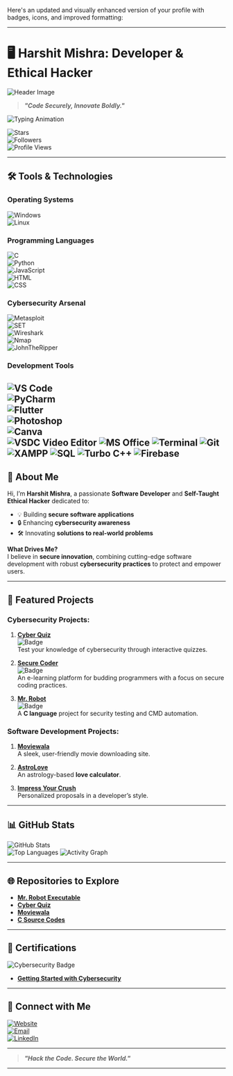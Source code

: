 Here's an updated and visually enhanced version of your profile with badges, icons, and improved formatting:  

---

# 🖥️ **Harshit Mishra: Developer & Ethical Hacker**  

![Header Image](https://github.com/mishra9759harshit/githost/blob/main/images%20(4).jpeg?raw=true)  

> **_"Code Securely, Innovate Boldly."_**  

![Typing Animation](https://readme-typing-svg.herokuapp.com?color=00FF00&lines=Software+Developer+%26+Ethical+Hacker;Creating+Secure+and+Innovative+Solutions;Exploring+the+Intersection+of+Code+%26+Cybersecurity)  

![Stars](https://img.shields.io/github/stars/mishra9759harshit/exe?label=Repo%20Stars&style=for-the-badge)  
![Followers](https://img.shields.io/github/followers/mishra9759harshit?label=GitHub%20Followers&style=for-the-badge)  
![Profile Views](https://komarev.com/ghpvc/?username=mishra9759harshit&label=Profile%20Views&color=blue&style=for-the-badge)  

---

## 🛠️ **Tools & Technologies**  

### **Operating Systems**  
![Windows](https://img.shields.io/badge/Windows-11-blue?style=flat-square&logo=windows)  
![Linux](https://img.shields.io/badge/Linux-Kali,%20Ubuntu-blue?style=flat-square&logo=linux)  

### **Programming Languages**  
![C](https://img.shields.io/badge/C-Language-blue?style=flat-square&logo=c)  
![Python](https://img.shields.io/badge/Python-Language-blue?style=flat-square&logo=python)  
![JavaScript](https://img.shields.io/badge/JavaScript-Language-blue?style=flat-square&logo=javascript)  
![HTML](https://img.shields.io/badge/HTML-Markup-blue?style=flat-square&logo=html5)  
![CSS](https://img.shields.io/badge/CSS-Styling-blue?style=flat-square&logo=css3)  

### **Cybersecurity Arsenal**  
![Metasploit](https://img.shields.io/badge/Metasploit-Framework-blue?style=flat-square&logo=metasploit)  
![SET](https://img.shields.io/badge/SET-Social%20Engineering%20Toolkit-blue?style=flat-square)  
![Wireshark](https://img.shields.io/badge/Wireshark-Network%20Analyzer-blue?style=flat-square&logo=wireshark)  
![Nmap](https://img.shields.io/badge/Nmap-Network%20Scanner-blue?style=flat-square)  
![JohnTheRipper](https://img.shields.io/badge/John%20the%20Ripper-Password%20Cracker-blue?style=flat-square)  

### **Development Tools**  
![VS Code](https://img.shields.io/badge/VSCode-Editor-blue?style=flat-square&logo=visualstudiocode)  
![PyCharm](https://img.shields.io/badge/PyCharm-IDE-blue?style=flat-square&logo=pycharm)  
![Flutter](https://img.shields.io/badge/Flutter-Mobile%20Development-blue?style=flat-square&logo=flutter)  
![Photoshop](https://img.shields.io/badge/Photoshop-Design-blue?style=flat-square&logo=adobephotoshop)  
![Canva](https://img.shields.io/badge/Canva-Design-blue?style=flat-square&logo=canva)  
![VSDC Video Editor](https://img.shields.io/badge/VSDC%20Video%20Editor-Video%20Editing-orange?style=flat-square&logo=vlc-media-player)
![MS Office](https://img.shields.io/badge/MS%20Office-Productivity-blue?style=flat-square&logo=microsoft-office)
![Terminal](https://img.shields.io/badge/Terminal-Scripting-black?style=flat-square&logo=windows-terminal)
![Git](https://img.shields.io/badge/Git-Version%20Control-orange?style=flat-square&logo=git)
![XAMPP](https://img.shields.io/badge/XAMPP-Server%20Management-orange?style=flat-square&logo=xampp)
![SQL](https://img.shields.io/badge/SQL-Database-green?style=flat-square&logo=postgresql)
![Turbo C++](https://img.shields.io/badge/Turbo%20C++-Programming-blue?style=flat-square&logo=cplusplus)
![Firebase](https://img.shields.io/badge/Firebase-Backend-yellow?style=flat-square&logo=firebase)
---

## 🌌 **About Me**  

Hi, I’m **Harshit Mishra**, a passionate **Software Developer** and **Self-Taught Ethical Hacker** dedicated to:  
- 💡 Building **secure software applications**  
- 🔒 Enhancing **cybersecurity awareness**  
- 🛠️ Innovating **solutions to real-world problems**  

**What Drives Me?**  
I believe in **secure innovation**, combining cutting-edge software development with robust **cybersecurity practices** to protect and empower users.  

---

## 🚀 **Featured Projects**  

### **Cybersecurity Projects:**  
1. [**Cyber Quiz**](https://pcgames.vercel.app/)  
   ![Badge](https://img.shields.io/badge/Cybersecurity-Quiz-blue?style=flat-square)  
   Test your knowledge of cybersecurity through interactive quizzes.  

2. [**Secure Coder**](https://securecoder.vercel.app/)  
   ![Badge](https://img.shields.io/badge/E--Learning-Secure%20Coding-blue?style=flat-square)  
   An e-learning platform for budding programmers with a focus on secure coding practices.  

3. [**Mr. Robot**](https://github.com/mishra9759harshit/exe)  
   ![Badge](https://img.shields.io/badge/Command--Line-Automation-blue?style=flat-square)  
   A **C language** project for security testing and CMD automation.  

### **Software Development Projects:**  
1. [**Moviewala**](https://github.com/mishra9759harshit/Moviewala)  
   A sleek, user-friendly movie downloading site.  

2. [**AstroLove**](https://astrolove.vercel.app/)  
   An astrology-based **love calculator**.  

3. [**Impress Your Crush**](https://astrolove.vercel.app/single.html)  
   Personalized proposals in a developer’s style.  

---

## 📊 **GitHub Stats**  

![GitHub Stats](https://github-readme-stats.vercel.app/api?username=mishra9759harshit&show_icons=true&theme=radical)  
![Top Languages](https://github-readme-stats.vercel.app/api/top-langs/?username=mishra9759harshit&layout=compact&theme=radical&langs_count=10) 
![Activity Graph](https://github-readme-activity-graph.vercel.app/graph?username=mishra9759harshit&theme=github-dark&hide_border=true)

---

## 🌐 **Repositories to Explore**  

- [**Mr. Robot Executable**](https://github.com/mishra9759harshit/exe)  
- [**Cyber Quiz**](https://github.com/mishra9759harshit/cyberquiz)  
- [**Moviewala**](https://github.com/mishra9759harshit/Moviewala)  
- [**C Source Codes**](https://github.com/mishra9759harshit/C-source-codes)  

---

## 🏅 **Certifications**  

![Cybersecurity Badge](https://images.credly.com/size/160x160/images/50b96632-6cbb-40b7-ac0e-b83f49ff7f94/image.png)  
- **[Getting Started with Cybersecurity](https://www.credly.com/badges/4298d4e7-7f68-42d8-b71d-d0c4222b4fb1/public_url)**  

---

## 🌟 **Connect with Me**  

[![Website](https://img.shields.io/badge/Website-Harshit%20Mishra-blue?style=flat-square&logo=vercel)](https://mishraharshit.vercel.app)  
[![Email](https://img.shields.io/badge/Email-mishra9759harshit@gmail.com-blue?style=flat-square&logo=gmail)](mailto:mishra9759harshit@gmail.com)  
[![LinkedIn](https://img.shields.io/badge/LinkedIn-Harshit%20Mishra-blue?style=flat-square&logo=linkedin)](https://www.linkedin.com/in/harshit-mishra-mr-robot)  

---

> **_"Hack the Code. Secure the World."_**

---
